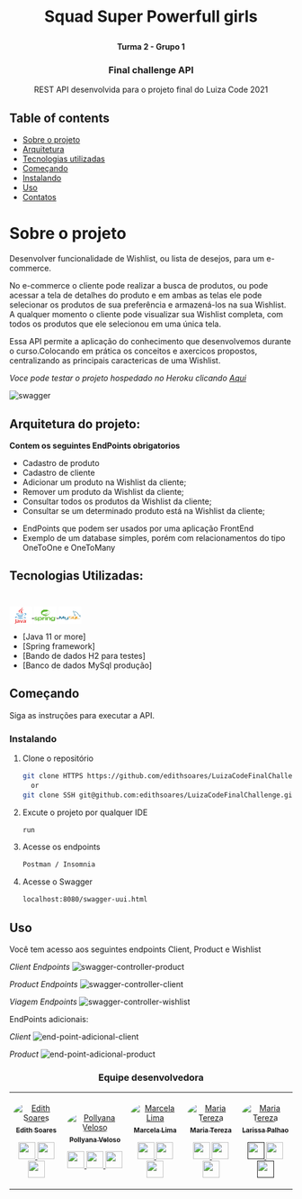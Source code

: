 # <p align="center"> Squad  Super Powerfull girls</p>

#### <h4 align="center"> Turma 2 - Grupo 1</h4>


<p align="center">
    <h3 align="center">Final challenge API</h3>
    <p align="center">
    REST API desenvolvida para o projeto final do Luiza Code 2021
    <br />
   </p>
<p>

## Table of contents

<!--ts-->

* [Sobre o projeto](#about-the-project)
* [Arquitetura](#architecture)
* [Tecnologias utilizadas](#built-withs)
* [Começando](#getting-started)
* [Instalando](#installation)
* [Uso](##usage)
* [Contatos](#Contacts)

<!--te-->

# Sobre o projeto

Desenvolver funcionalidade de Wishlist, ou lista de desejos, para um e-commerce.<p>No e-commerce o cliente pode
realizar a busca de produtos, ou pode acessar a tela de detalhes do produto e em ambas as telas ele pode selecionar os
produtos de sua preferência e armazená-los na sua Wishlist. A qualquer momento o cliente pode visualizar sua Wishlist
completa, com todos os produtos que ele selecionou em uma única tela.

Essa API permite a aplicação do conhecimento que desenvolvemos durante o curso.Colocando em prática os conceitos e
axercicos propostos, centralizando as principais caractericas de uma Wishlist.

_Voce pode testar o projeto hospedado no Heroku clicando [Aqui](https://finalchallenger-api.herokuapp.com/swagger-ui.html#)_

![swagger](https://user-images.githubusercontent.com/60053229/118902238-a6313480-b8eb-11eb-9bc1-73469630c07b.PNG)

## Arquitetura do projeto:

**Contem os seguintes EndPoints obrigatorios**

- Cadastro de produto
- Cadastro de cliente
- Adicionar um produto na Wishlist da cliente;
- Remover um produto da Wishlist da cliente;
- Consultar todos os produtos da Wishlist da cliente;
- Consultar se um determinado produto está na Wishlist da cliente;

* EndPoints que podem ser usados por uma aplicação FrontEnd
* Exemplo de um database simples, porém com relacionamentos do tipo OneToOne e OneToMany


## Tecnologias Utilizadas: <br><br>

<a href="Java">
<img align="center" alt="java" height="30" width="40" src=" https://raw.githubusercontent.com/devicons/devicon/master/icons/java/java-original-wordmark.svg">
</a><a href="Java">
<img align="center" alt="java" height="30" width="40" src="https://raw.githubusercontent.com/devicons/devicon/master/icons/spring/spring-original-wordmark.svg">
</a>
<a href="Java">
<img align="center" alt="java" height="30" width="40" src="https://raw.githubusercontent.com/devicons/devicon/master/icons/mysql/mysql-original-wordmark.svg">
</a>

* [Java 11 or more]
* [Spring framework]
* [Bando de dados H2 para testes]
* [Banco de dados MySql produção]


<!-- GETTING STARTED -->
## Começando

Siga as instruções para executar a API.

### Instalando

1. Clone o repositório
   ```sh
   git clone HTTPS https://github.com/edithsoares/LuizaCodeFinalChallenge.git
     or
   git clone SSH git@github.com:edithsoares/LuizaCodeFinalChallenge.git
   ```
2. Excute o projeto por qualquer IDE
   ```sh
   run
   ```
3. Acesse os endpoints
   ```sh
   Postman / Insomnia 
   ```
4. Acesse o Swagger
   ```sh
   localhost:8080/swagger-uui.html


<!-- USAGE EXAMPLES -->
## Uso

Você tem acesso aos seguintes endpoints Client, Product e Wishlist

_Client Endpoints_
![swagger-controller-product](https://user-images.githubusercontent.com/60053229/118902353-de387780-b8eb-11eb-8d7d-162663f80cdd.PNG)

_Product Endpoints_
![swagger-controller-client](https://user-images.githubusercontent.com/60053229/118902307-c7922080-b8eb-11eb-9112-bfcdd53db279.PNG)

_Viagem Endpoints_
![swagger-controller-wishlist](https://user-images.githubusercontent.com/60053229/118902398-f27c7480-b8eb-11eb-9974-225c263aaa57.PNG)

EndPoints adicionais:

_Client_
![end-point-adicional-client](https://user-images.githubusercontent.com/60053229/118973499-1f5e7500-b948-11eb-8ed8-eec21cb0da2c.PNG)

_Product_
![end-point-adicional-product](https://user-images.githubusercontent.com/60053229/118973581-3604cc00-b948-11eb-8e16-c7f9c7699a92.png)


### <p align="center"> Equipe desenvolvedora </p>

<table>
  <td align="center"><br>
        <a href="">
            <img src="https://avatars.githubusercontent.com/u/60053229?v=4" width="105px;" alt="Edith Soares" style="max-width:100%;border-radius: 50%;">
            <br><sub><b>Edith Soares</b></sub><br>
        <p align="center">
            </a>
            <a href="https://github.com/edithsoares">
                   <img src="https://raw.githubusercontent.com/devicons/devicon/master/icons/github/github-original.svg" height="30" width="30">
            </a>
            <a href="https://www.linkedin.com/in/edith-soares/" rel="nofollow">
                 <img src="https://raw.githubusercontent.com/devicons/devicon/master/icons/linkedin/linkedin-original.svg" height="30" width="30">
            </a>
            <a href="mailto:edith.soaares@gmail.com">
                  <img src="https://user-images.githubusercontent.com/60053229/118977653-c8a76a00-b94c-11eb-8832-e815ed684ccf.png" height="30" width="30">
            </a>
       </p>
</td>
 <td align="center"><br>
        <a href="">
            <img src="https://avatars.githubusercontent.com/u/83894378?v=4" width="105px;" alt="Pollyana Veloso" style="max-width:100%;border-radius: 50%;">
            <br><sub><b>Pollyana Veloso</b></sub><br>
        <p align="center">
            </a>
            <a href="https://github.com/pollyana245?tab=packages">
                   <img src="https://raw.githubusercontent.com/devicons/devicon/master/icons/github/github-original.svg" height="30" width="30">
            </a>
            <a href="https://www.linkedin.com/in/pollyana-veloso-8a19971a6" rel="nofollow">
                 <img src="https://raw.githubusercontent.com/devicons/devicon/master/icons/linkedin/linkedin-original.svg" height="30" width="30">
            </a>
            <a href="mailto:pollyvel20@gmail.com">
                  <img src="https://user-images.githubusercontent.com/60053229/118977653-c8a76a00-b94c-11eb-8832-e815ed684ccf.png" height="30" width="30">
            </a>
       </p>
</td>

 <td align="center"><br>
        <a href="">
            <img src="https://avatars.githubusercontent.com/u/83829276?v=4" width="105px;" alt="Marcela Lima" style="max-width:100%;border-radius: 50%;">
            <br><sub><b>Marcela Lima</b></sub><br>
        <p align="center">
            </a>
            <a href="https://github.com/Marcela34">
                   <img src="https://raw.githubusercontent.com/devicons/devicon/master/icons/github/github-original.svg" height="30" width="30">
            </a>
            <a href="https://www.linkedin.com/in/marcela-lima-a80aa4211" rel="nofollow">
                 <img src="https://raw.githubusercontent.com/devicons/devicon/master/icons/linkedin/linkedin-original.svg" height="30" width="30">
            </a>
            <a href="mailto:limamarcela6795@gmail.com">
                  <img src="https://user-images.githubusercontent.com/60053229/118977653-c8a76a00-b94c-11eb-8832-e815ed684ccf.png" height="30" width="30">
            </a>
       </p>
</td>
 <td align="center"><br>
        <a href="">
            <img src="https://media-exp1.licdn.com/dms/image/C4E03AQEvax-YywQ5_Q/profile-displayphoto-shrink_800_800/0/1520895453031?e=1626307200&v=beta&t=RobigoX5QOGHIOSDcs7Zqiq3eTopU3lc3wBE2zO506U" width="105px;" alt="Maria Tereza" style="max-width:100%;border-radius: 50%;">
            <br><sub><b>Maria Tereza</b></sub><br>
        <p align="center">
            </a>
            <a href="Github">
                   <img src="https://raw.githubusercontent.com/devicons/devicon/master/icons/github/github-original.svg" height="30" width="30">
            </a>
            <a href="https://www.linkedin.com/in/maria-tereza-altarugio-de-oliveira-778621135">
                 <img src="https://raw.githubusercontent.com/devicons/devicon/master/icons/linkedin/linkedin-original.svg" height="30" width="30">
            </a>
            <a href="mailto:therezaaltarugio@gmail.com">
                  <img src="https://user-images.githubusercontent.com/60053229/118977653-c8a76a00-b94c-11eb-8832-e815ed684ccf.png" height="30" width="30">
            </a>
       </p>
</td>
<td align="center"><br>
        <a href="">
            <img src="https://media-exp1.licdn.com/dms/image/C4E03AQE6FGRIkmi9QA/profile-displayphoto-shrink_800_800/0/1620351775178?e=1626307200&v=beta&t=ZnnNt9FzKCnidGL6MQtmQQR7oUCyZ8q70viHGOAfFto" width="105px;" alt="Maria Tereza" style="max-width:100%;border-radius: 50%;">
            <br><sub><b>Larissa Palhao</b></sub><br>
        <p align="center">
            </a>
            <a href="">
                   <img src="https://raw.githubusercontent.com/devicons/devicon/master/icons/github/github-original.svg" height="30" width="30">
            </a>
            <a href="https://www.linkedin.com/in/larissa-palhao-lanfranchi-47655420a/">
                 <img src="https://raw.githubusercontent.com/devicons/devicon/master/icons/linkedin/linkedin-original.svg" height="30" width="30">
            </a>
            <a href=" ">
                  <img src="https://user-images.githubusercontent.com/60053229/118977653-c8a76a00-b94c-11eb-8832-e815ed684ccf.png" height="30" width="30">
            </a>
       </p>
</td>
</table>

    